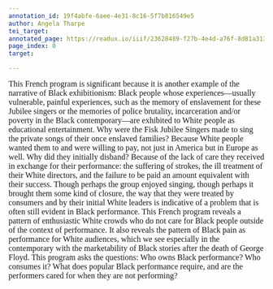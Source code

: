 ```yaml
---
annotation_id: 19f4abfe-6aee-4e31-8c16-5f7b816549e5
author: Angela Tharpe
tei_target: 
annotated_page: https://readux.io/iiif/23628489-f27b-4e4d-a76f-8d81a313effe/canvas/23628489-f27b-4e4d-a76f-8d81a313effe_MSS0921-B030-F009-I001-P001-PROD.jpg
page_index: 0
target: 

---
```

<p class="MsoNormal" style="margin: 0in; font-size: 12pt; font-family: Calibri, sans-serif;"><span style="font-family: Garamond, serif;">This French program is significant because it is another example of the narrative of Black exhibitionism: Black people whose experiences&mdash;usually vulnerable, painful experiences, such as the memory of enslavement for these Jubilee singers or the memories of police brutality, incarceration and/or poverty in the Black contemporary&mdash;are exhibited to White people as educational entertainment. Why were the Fisk Jubilee Singers made to sing the private songs of their once enslaved families? Because White people wanted them to and were willing to pay, not just in America but in Europe as well. Why did they initially disband? Because of the lack of care they received in exchange for their performance: the suffering of strokes, the ill treatment of their White directors, and the failure to be paid an amount equivalent with their success. Though perhaps the group enjoyed singing, though perhaps it brought them some kind of closure, the way that they were treated by consumers and by their initial White leaders is indicative of a problem that is often still evident in Black performance. This French program reveals a pattern of enthusiastic White crowds who do not care for Black people outside of the context of performance. It also reveals the pattern of Black pain as performance for White audiences, which we see especially in the contemporary with the marketability of Black stories after the death of George Floyd. This program asks the questions: Who owns Black performance? Who consumes it? What does popular Black performance require, and are the performers cared for when they are not performing?</span></p>
